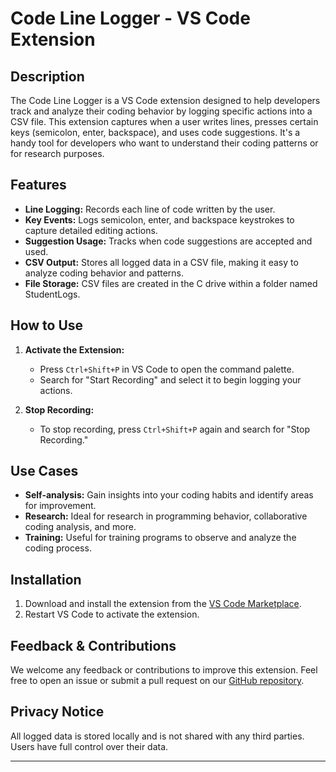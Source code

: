 # Code Line Logger - VS Code Extension

## Description

The Code Line Logger is a VS Code extension designed to help developers track and analyze their coding behavior by logging specific actions into a CSV file. This extension captures when a user writes lines, presses certain keys (semicolon, enter, backspace), and uses code suggestions. It's a handy tool for developers who want to understand their coding patterns or for research purposes.

## Features

- **Line Logging:** Records each line of code written by the user.
- **Key Events:** Logs semicolon, enter, and backspace keystrokes to capture detailed editing actions.
- **Suggestion Usage:** Tracks when code suggestions are accepted and used.
- **CSV Output:** Stores all logged data in a CSV file, making it easy to analyze coding behavior and patterns.
- **File Storage:** CSV files are created in the C drive within a folder named StudentLogs.

## How to Use

1. **Activate the Extension:**
   - Press `Ctrl+Shift+P` in VS Code to open the command palette.
   - Search for "Start Recording" and select it to begin logging your actions.
   
2. **Stop Recording:**
   - To stop recording, press `Ctrl+Shift+P` again and search for "Stop Recording."

## Use Cases

- **Self-analysis:** Gain insights into your coding habits and identify areas for improvement.
- **Research:** Ideal for research in programming behavior, collaborative coding analysis, and more.
- **Training:** Useful for training programs to observe and analyze the coding process.

## Installation

1. Download and install the extension from the [VS Code Marketplace](https://marketplace.visualstudio.com/items?itemName=MohitAgarwal-VsCode.Mohit).
2. Restart VS Code to activate the extension.

## Feedback & Contributions

We welcome any feedback or contributions to improve this extension. Feel free to open an issue or submit a pull request on our [GitHub repository](https://github.com/Mohit-Agarwal-17/VsCode-Extension).

## Privacy Notice

All logged data is stored locally and is not shared with any third parties. Users have full control over their data.

---
